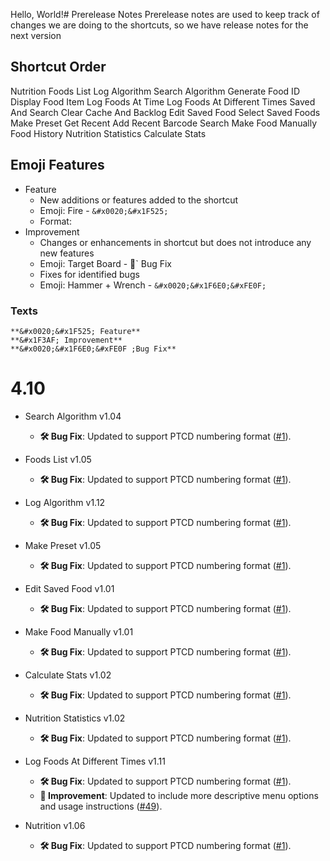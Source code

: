 Hello, World!# Prerelease Notes
Prerelease notes are used to keep track of changes we are doing to the shortcuts, so we have release notes for the next version

## Shortcut Order
Nutrition
Foods List
Log Algorithm
Search Algorithm
Generate Food ID
Display Food Item
Log Foods At Time
Log Foods At Different Times
Saved And Search
Clear Cache And Backlog
Edit Saved Food
Select Saved Foods
Make Preset
Get Recent
Add Recent
Barcode Search
Make Food Manually
Food History
Nutrition Statistics
Calculate Stats

## Emoji Features
- Feature
	- New additions or features added to the shortcut
	- Emoji: Fire - `&#x0020;&#x1F525;`
	- Format:
- Improvement
	- Changes or enhancements in shortcut but does not introduce any new features
	- Emoji: Target Board - &#x1F3AF;`
 Bug Fix
	- Fixes for identified bugs
	- Emoji: Hammer + Wrench - `&#x0020;&#x1F6E0;&#xFE0F;`

### Texts
```
**&#x0020;&#x1F525; Feature**
**&#x1F3AF; Improvement**
**&#x0020;&#x1F6E0;&#xFE0F ;Bug Fix**
```

# 4.10
- Search Algorithm v1.04
	- **&#x0020;&#x1F6E0;&#xFE0F; Bug Fix**: Updated to support PTCD numbering format ([#1](https://github.com/iffy-pi/apple-shortcuts/issues/1)).

- Foods List v1.05
	- **&#x0020;&#x1F6E0;&#xFE0F; Bug Fix**: Updated to support PTCD numbering format ([#1](https://github.com/iffy-pi/apple-shortcuts/issues/1)).

- Log Algorithm v1.12
	- **&#x0020;&#x1F6E0;&#xFE0F; Bug Fix**: Updated to support PTCD numbering format ([#1](https://github.com/iffy-pi/apple-shortcuts/issues/1)).

- Make Preset v1.05
	- **&#x0020;&#x1F6E0;&#xFE0F; Bug Fix**: Updated to support PTCD numbering format ([#1](https://github.com/iffy-pi/apple-shortcuts/issues/1)).

- Edit Saved Food v1.01
	- **&#x0020;&#x1F6E0;&#xFE0F; Bug Fix**: Updated to support PTCD numbering format ([#1](https://github.com/iffy-pi/apple-shortcuts/issues/1)).

- Make Food Manually v1.01
	- **&#x0020;&#x1F6E0;&#xFE0F; Bug Fix**: Updated to support PTCD numbering format ([#1](https://github.com/iffy-pi/apple-shortcuts/issues/1)).

- Calculate Stats v1.02
	- **&#x0020;&#x1F6E0;&#xFE0F; Bug Fix**: Updated to support PTCD numbering format ([#1](https://github.com/iffy-pi/apple-shortcuts/issues/1)).

- Nutrition Statistics v1.02
	- **&#x0020;&#x1F6E0;&#xFE0F; Bug Fix**: Updated to support PTCD numbering format ([#1](https://github.com/iffy-pi/apple-shortcuts/issues/1)).

- Log Foods At Different Times v1.11
	- **&#x0020;&#x1F6E0;&#xFE0F; Bug Fix**: Updated to support PTCD numbering format ([#1](https://github.com/iffy-pi/apple-shortcuts/issues/1)).
	- **&#x1F3AF; Improvement**: Updated to include more descriptive menu options and usage instructions ([#49](https://github.com/iffy-pi/apple-shortcuts/issues/49)).

- Nutrition v1.06
	- **&#x0020;&#x1F6E0;&#xFE0F; Bug Fix**: Updated to support PTCD numbering format ([#1](https://github.com/iffy-pi/apple-shortcuts/issues/1)).